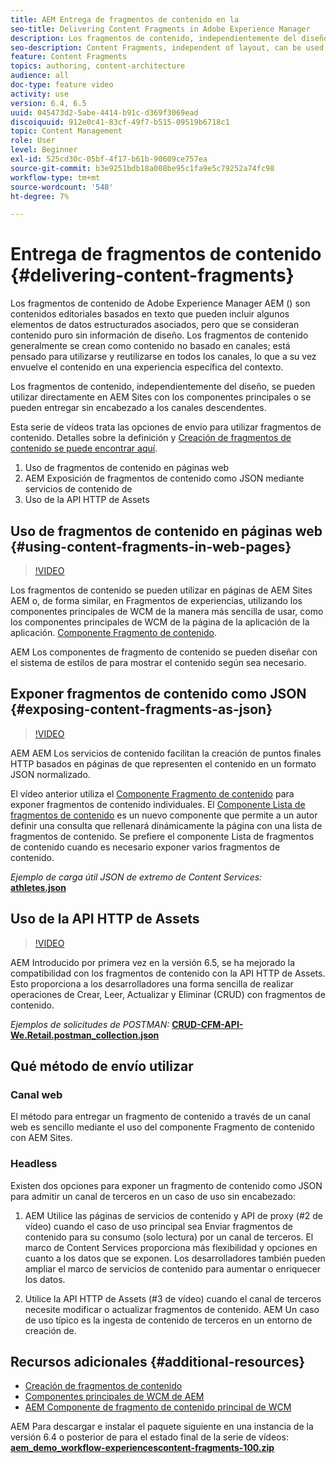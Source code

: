 ```yaml
---
title: AEM Entrega de fragmentos de contenido en la
seo-title: Delivering Content Fragments in Adobe Experience Manager
description: Los fragmentos de contenido, independientemente del diseño, se pueden utilizar directamente en AEM Sites con los componentes principales o se pueden entregar sin encabezado a los canales descendentes.
seo-description: Content Fragments, independent of layout, can be used directly in AEM Sites with Core Components or can be delivered in a headless manner to downstream channels.
feature: Content Fragments
topics: authoring, content-architecture
audience: all
doc-type: feature video
activity: use
version: 6.4, 6.5
uuid: 045473d2-5abe-4414-b91c-d369f3069ead
discoiquuid: 912e0c41-83cf-49f7-b515-09519b6718c1
topic: Content Management
role: User
level: Beginner
exl-id: 525cd30c-05bf-4f17-b61b-90609ce757ea
source-git-commit: b3e9251bdb18a008be95c1fa9e5c79252a74fc98
workflow-type: tm+mt
source-wordcount: '548'
ht-degree: 7%

---
```


# Entrega de fragmentos de contenido {#delivering-content-fragments}

Los fragmentos de contenido de Adobe Experience Manager AEM () son contenidos editoriales basados en texto que pueden incluir algunos elementos de datos estructurados asociados, pero que se consideran contenido puro sin información de diseño. Los fragmentos de contenido generalmente se crean como contenido no basado en canales; está pensado para utilizarse y reutilizarse en todos los canales, lo que a su vez envuelve el contenido en una experiencia específica del contexto.

Los fragmentos de contenido, independientemente del diseño, se pueden utilizar directamente en AEM Sites con los componentes principales o se pueden entregar sin encabezado a los canales descendentes.

Esta serie de vídeos trata las opciones de envío para utilizar fragmentos de contenido. Detalles sobre la definición y [Creación de fragmentos de contenido se puede encontrar aquí](content-fragments-feature-video-use.md).

1. Uso de fragmentos de contenido en páginas web
2. AEM Exposición de fragmentos de contenido como JSON mediante servicios de contenido de
3. Uso de la API HTTP de Assets

## Uso de fragmentos de contenido en páginas web {#using-content-fragments-in-web-pages}

>[!VIDEO](https://video.tv.adobe.com/v/22449?quality=12&learn=on)

Los fragmentos de contenido se pueden utilizar en páginas de AEM Sites AEM o, de forma similar, en Fragmentos de experiencias, utilizando los componentes principales de WCM de la manera más sencilla de usar, como los componentes principales de WCM de la página de la aplicación de la aplicación. [Componente Fragmento de contenido](https://experienceleague.adobe.com/docs/experience-manager-core-components/using/components/content-fragment-component.html?lang=es).

AEM Los componentes de fragmento de contenido se pueden diseñar con el sistema de estilos de para mostrar el contenido según sea necesario.

## Exponer fragmentos de contenido como JSON {#exposing-content-fragments-as-json}

>[!VIDEO](https://video.tv.adobe.com/v/22448?quality=12&learn=on)

AEM AEM Los servicios de contenido facilitan la creación de puntos finales HTTP basados en páginas de que representen el contenido en un formato JSON normalizado.

El vídeo anterior utiliza el [Componente Fragmento de contenido](https://experienceleague.adobe.com/docs/experience-manager-core-components/using/components/content-fragment-component.html?lang=es) para exponer fragmentos de contenido individuales. El [Componente Lista de fragmentos de contenido](https://experienceleague.adobe.com/docs/experience-manager-core-components/using/components/content-fragment-list.html) es un nuevo componente que permite a un autor definir una consulta que rellenará dinámicamente la página con una lista de fragmentos de contenido. Se prefiere el componente Lista de fragmentos de contenido cuando es necesario exponer varios fragmentos de contenido.

*Ejemplo de carga útil JSON de extremo de Content Services:*\
**[athletes.json](assets/athletes.json)**

## Uso de la API HTTP de Assets

>[!VIDEO](https://video.tv.adobe.com/v/26390?quality=12&learn=on)

AEM Introducido por primera vez en la versión 6.5, se ha mejorado la compatibilidad con los fragmentos de contenido con la API HTTP de Assets. Esto proporciona a los desarrolladores una forma sencilla de realizar operaciones de Crear, Leer, Actualizar y Eliminar (CRUD) con fragmentos de contenido.

*Ejemplos de solicitudes de POSTMAN:*
**[CRUD-CFM-API-We.Retail.postman_collection.json](assets/CRUD-CFM-API-We.Retail.postman_collection.json)**

## Qué método de envío utilizar

### Canal web

El método para entregar un fragmento de contenido a través de un canal web es sencillo mediante el uso del componente Fragmento de contenido con AEM Sites.

### Headless

Existen dos opciones para exponer un fragmento de contenido como JSON para admitir un canal de terceros en un caso de uso sin encabezado:

1. AEM Utilice las páginas de servicios de contenido y API de proxy (#2 de vídeo) cuando el caso de uso principal sea Enviar fragmentos de contenido para su consumo (solo lectura) por un canal de terceros. El marco de Content Services proporciona más flexibilidad y opciones en cuanto a los datos que se exponen. Los desarrolladores también pueden ampliar el marco de servicios de contenido para aumentar o enriquecer los datos.

2. Utilice la API HTTP de Assets (#3 de vídeo) cuando el canal de terceros necesite modificar o actualizar fragmentos de contenido. AEM Un caso de uso típico es la ingesta de contenido de terceros en un entorno de creación de.

## Recursos adicionales {#additional-resources}

* [Creación de fragmentos de contenido](content-fragments-feature-video-use.md)
* [Componentes principales de WCM de AEM](https://experienceleague.adobe.com/docs/experience-manager-core-components/using/introduction.html?lang=es)
* [AEM Componente de fragmento de contenido principal de WCM](https://experienceleague.adobe.com/docs/experience-manager-core-components/using/components/content-fragment-component.html?lang=es)

AEM Para descargar e instalar el paquete siguiente en una instancia de la versión 6.4 o posterior de para el estado final de la serie de vídeos:\
**[aem_demo_workflow-experiencescontent-fragments-100.zip](assets/aem_demo_fluid-experiencescontent-fragments-100.zip)**
